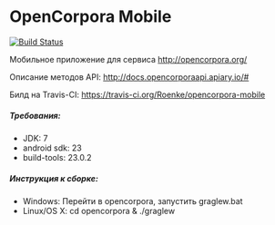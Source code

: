 # OpenCorpora Mobile
[![Build Status](https://travis-ci.org/Roenke/opencorpora-mobile.svg?branch=master)](https://travis-ci.org/Roenke/opencorpora-mobile)

Мобильное приложение для сервиса http://opencorpora.org/

Описание методов API: http://docs.opencorporaapi.apiary.io/#

Билд на Travis-CI: https://travis-ci.org/Roenke/opencorpora-mobile

##### Требования:
* JDK: 7
* android sdk: 23
* build-tools: 23.0.2

##### Инструкция к сборке:
* Windows: Перейти в opencorpora, запустить graglew.bat
* Linux/OS X: cd opencorpora & ./graglew
